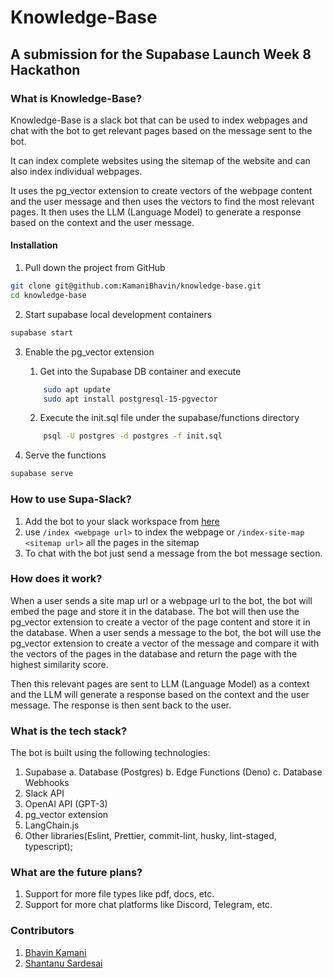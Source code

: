 # Knowledge-Base

## A submission for the Supabase Launch Week 8 Hackathon

### What is Knowledge-Base?

Knowledge-Base is a slack bot that can be used to index webpages and chat with the bot to get relevant pages based on the
message sent to the bot.

It can index complete websites using the sitemap of the website and can also index individual webpages.

It uses the pg_vector extension to create vectors of the webpage content and the user message and then uses the vectors
to find the most relevant pages. It then uses the LLM (Language Model) to generate a response based on the context and
the user message.

#### Installation

1. Pull down the project from GitHub

```bash
git clone git@github.com:KamaniBhavin/knowledge-base.git
cd knowledge-base
```

2. Start supabase local development containers

```bash
supabase start
```

3. Enable the pg_vector extension
    1. Get into the Supabase DB container and execute
    ```bash
        sudo apt update
        sudo apt install postgresql-15-pgvector
    ```

    2. Execute the init.sql file under the supabase/functions directory
    ```bash
        psql -U postgres -d postgres -f init.sql
    ```
4. Serve the functions

```bash
supabase serve
```

### How to use Supa-Slack?

1. Add the bot to your slack workspace
   from [here](https://slack.com/oauth/v2/authorize?client_id=4975212221364.5709859122753&scope=app_mentions:read,channels:history,users:read,users:read.email,chat:write,chat:write.public,chat:write.customize,im:history,commands&user_scope=)
2. use `/index <webpage url>` to index the webpage or `/index-site-map <sitemap url>` all the pages in the sitemap
3. To chat with the bot just send a message from the bot message section.

### How does it work?

When a user sends a site map url or a webpage url to the bot, the bot will embed the page and store it in the database.
The bot will then use the pg_vector extension to create a vector of the page content and store it in the database.
When a user sends a message to the bot, the bot will use the pg_vector extension to create a vector of the message and
compare it with the vectors of the pages in the database and return the page with the highest similarity score.

Then this relevant pages are sent to LLM (Language Model) as a context and the LLM will generate a response based on the
context and the user message. The response is then sent back to the user.

### What is the tech stack?

The bot is built using the following technologies:

1. Supabase
   a. Database (Postgres)
   b. Edge Functions (Deno)
   c. Database Webhooks
2. Slack API
3. OpenAI API (GPT-3)
4. pg_vector extension
5. LangChain.js
6. Other libraries(Eslint, Prettier, commit-lint, husky, lint-staged, typescript);

### What are the future plans?
1. Support for more file types like pdf, docs, etc.
2. Support for more chat platforms like Discord, Telegram, etc.

### Contributors
1. [Bhavin Kamani](https://github.com/KamaniBhavin)
2. [Shantanu Sardesai](https://github.com/shantanu-noovosoft)

